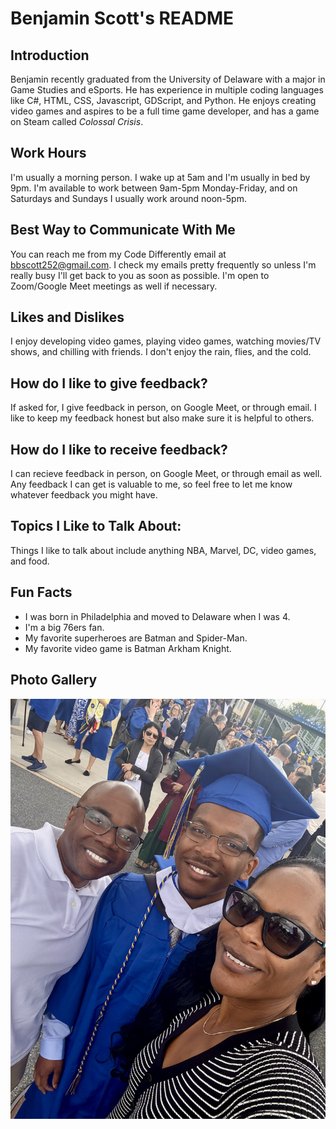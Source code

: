 # Benjamin Scott's README
## Introduction
Benjamin recently graduated from the University of Delaware with a major in Game Studies and eSports. He has experience in multiple coding languages like C#, HTML, CSS, Javascript, GDScript, and Python. He enjoys creating video games and aspires to be a full time game developer, and has a game on Steam called *Colossal Crisis*. 
## Work Hours
I'm usually a morning person. I wake up at 5am and I'm usually in bed by 9pm. I'm available to work between 9am-5pm Monday-Friday, and on Saturdays and Sundays I usually work around noon-5pm.
## Best Way to Communicate With Me
You can reach me from my Code Differently email at bbscott252@gmail.com. I check my emails pretty frequently so unless I'm really busy I'll get back to you as soon as possible. I'm open to Zoom/Google Meet meetings as well if necessary.
## Likes and Dislikes
I enjoy developing video games, playing video games, watching movies/TV shows, and chilling with friends. I don't enjoy the rain, flies, and the cold.
## How do I like to give feedback?
If asked for, I give feedback in person, on Google Meet, or through email. I like to keep my feedback honest but also make sure it is helpful to others.
## How do I like to receive feedback?
I can recieve feedback in person, on Google Meet, or through email as well. Any feedback I can get is valuable to me, so feel free to let me know whatever feedback you might have.
## Topics I Like to Talk About:
Things I like to talk about include anything NBA, Marvel, DC, video games, and food.
## Fun Facts
* I was born in Philadelphia and moved to Delaware when I was 4.
* I'm a big 76ers fan.
* My favorite superheroes are Batman and Spider-Man.
* My favorite video game is Batman Arkham Knight.
## Photo Gallery
<img src="IMG_0564.jpg">
